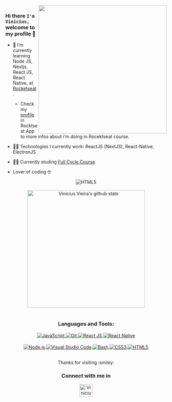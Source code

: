 <img align="right" width="400" src="https://i.giphy.com/media/l3q2WMhNcyFOWP280/giphy.webp" />

### Hi there `I'm Vinicius,` welcome to my profile 👋

- :rocket: I’m currently learning Node JS, Nextjs, React JS, React Native, at [Rocketseat](https://rocketseat.com.br).
    - Check my [profile](https://app.rocketseat.com.br/me/viniciusvieira) in Rocktseat App to more infos about i'm doing in Rocektseat course. 
- :man_technologist: Technologies I currently work: ReactJS (NextJS), React-Native, ElectronJS
- :man_technologist: Currently studing [Full Cycle Course](https://fullcycle.com.br/)

- Lover of coding 🤓


<div align="center" >
    <img align="center" alt="HTML5" src="https://github.com/ViniciusDanielHub/ViniciusVieira/blob/main/.github/workflows/github-contribution-grid-snake.svg" /> 
    <br />
    <br />
    <img align="center" width="367" src="https://github-readme-stats.vercel.app/api/top-langs/?username=ViniciusDanielHub&layout=compact&theme=algolia" alt="Vinicius Vieira's github stats" />
</div>
    
<br />

<div align="center">
   <h3>Languages and Tools:</h3>
    <div>
         <a href="https://developer.mozilla.org/pt-BR/docs/Web/JavaScript">
            <img align="center" alt="JavaScript" src="https://img.shields.io/badge/-Javascript-222222?style=for-the-badge&logoColor=ff0&logo=javascript" />
        </a>
        <a href="https://git-scm.com">
            <img align="center" alt="Git" src="https://img.shields.io/badge/-Git-F54D27?style=for-the-badge&logoColor=fff&logo=git" />
         </a>
         <a href="https://pt-br.reactjs.org">
            <img align="center" alt="React JS" src="https://img.shields.io/badge/-React-0499B0?style=for-the-badge&logoColor=fff&logo=react" />
        </a>
         <a href="https://reactnative.dev" >
            <img align="center" alt="React Native" src="https://img.shields.io/badge/-React_Native-0488B0?style=for-the-badge&logoColor=fff&logo=react" />
        </a>
    </div>
    <br/>
    <div>
        <a href="https://nodejs.org/en/">
            <img align="center" alt="Node.js" src="https://img.shields.io/badge/-Node_JS-018635?style=for-the-badge&logoColor=fff&logo=node.js" />
        </a>
        <a href="https://code.visualstudio.com">
            <img align="center" alt="Visual Studio Code" src="https://img.shields.io/badge/-VS_Code-0074C1?style=for-the-badge&logoColor=fff&logo=visual-studio-code" />
        </a>
        <a href="https://ohmyz.sh">
            <img align="center" alt="Bash" src="https://img.shields.io/badge/-Terminal-0277BD?style=for-the-badge&logoColor=fff&logo=powershell" />
        </a>
        <a href="https://www.w3.org/Style/CSS/Overview.en.html">
            <img align="center" alt="CSS3" src="https://img.shields.io/badge/-CSS3-57A7E4?style=for-the-badge&logoColor=fff&logo=css3" />
        </a>
        <a href="https://developer.mozilla.org/pt-BR/docs/Web/HTML/HTML5"> 
            <img align="center" alt="HTML5" src="https://img.shields.io/badge/-HTML5-E54C21?style=for-the-badge&logoColor=fff&logo=html5" /> 
        </a>
    </div>
 </div>
 
 <br/>
 
<div>
    <div align="center" >
        <p>Thanks for visiting :smiley:</>
    </div>

<div align="center">
    <h3 align="center">Connect with me in</h3>
    <a  href="https://https://github.com/ViniciusDanielHub">
        <img align="center" alt="Vinicius Vieira | Github" width="40px"  src="https://github.com/ViniciusDanielHub/ViniciusVieira/blob/main/img/github.png" />
    </a>
</div>
